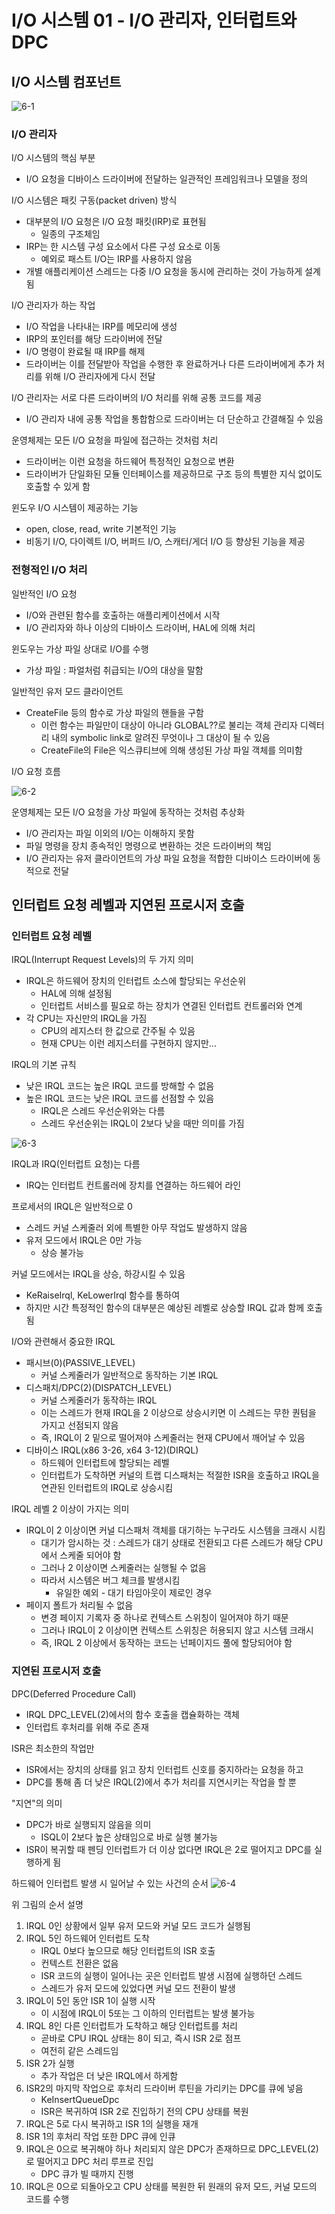 # I/O 시스템 01 - I/O 관리자, 인터럽트와 DPC
## I/O 시스템 컴포넌트
![6-1](https://github.com/user-attachments/assets/7257cf42-eafd-43c2-b25f-cde726a56bf9)

### I/O 관리자
I/O 시스템의 핵심 부분
* I/O 요청을 디바이스 드라이버에 전달하는 일관적인 프레임워크나 모델을 정의

I/O 시스템은 패킷 구동(packet driven) 방식
* 대부분의 I/O 요청은 I/O 요청 패킷(IRP)로 표현됨
  * 일종의 구조체임
* IRP는 한 시스템 구성 요소에서 다른 구성 요소로 이동
  * 예외로 패스트 I/O는 IRP를 사용하지 않음
* 개별 애플리케이션 스레드는 다중 I/O 요청을 동시에 관리하는 것이 가능하게 설계됨

I/O 관리자가 하는 작업
* I/O 작업을 나타내는 IRP를 메모리에 생성
* IRP의 포인터를 해당 드라이버에 전달
* I/O 명령이 완료될 때 IRP를 해제
* 드라이버는 이를 전달받아 작업을 수행한 후 완료하거나 다른 드라이버에게 추가 처리를 위해 I/O 관리자에게 다시 전달

I/O 관리자는 서로 다른 드라이버의 I/O 처리를 위해 공통 코드를 제공
* I/O 관리자 내에 공통 작업을 통합함으로 드라이버는 더 단순하고 간결해질 수 있음

운영체제는 모든 I/O 요청을 파일에 접근하는 것처럼 처리
* 드라이버는 이런 요청을 하드웨어 특정적인 요청으로 변환
* 드라이버가 단일화된 모듈 인터페이스를 제공하므로 구조 등의 특별한 지식 없이도 호출할 수 있게 함

윈도우 I/O 시스템이 제공하는 기능
* open, close, read, write 기본적인 기능
* 비동기 I/O, 다이렉트 I/O, 버퍼드 I/O, 스캐터/게더 I/O 등 향상된 기능을 제공

### 전형적인 I/O 처리
일반적인 I/O 요청
* I/O와 관련된 함수를 호출하는 애플리케이션에서 시작
* I/O 관리자와 하나 이상의 디바이스 드라이버, HAL에 의해 처리

윈도우는 가상 파일 상대로 I/O를 수행
* 가상 파일 : 파얼처럼 취급되는 I/O의 대상을 말함

일반적인 유저 모드 클라이언트
* CreateFile 등의 함수로 가상 파일의 핸들을 구함
  * 이런 함수는 파일만이 대상이 아니라 GLOBAL??로 불리는 객체 관리자 디렉터리 내의 symbolic link로 알려진 무엇이나 그 대상이 될 수 있음
  * CreateFile의 File은 익스큐티브에 의해 생성된 가상 파일 객체를 의미함

I/O 요청 흐름

![6-2](https://github.com/user-attachments/assets/fcdaa169-5ca0-4791-992a-199c7383da93)

운영체제는 모든 I/O 요청을 가상 파일에 동작하는 것처럼 추상화
* I/O 관리자는 파일 이외의 I/O는 이해하지 못함
* 파일 명령을 장치 종속적인 명령으로 변환하는 것은 드라이버의 책임
* I/O 관리자는 유저 클라이언트의 가상 파일 요청을 적합한 디바이스 드라이버에 동적으로 전달

## 인터럽트 요청 레벨과 지연된 프로시저 호출
### 인터럽트 요청 레벨
IRQL(Interrupt Request Levels)의 두 가지 의미
* IRQL은 하드웨어 장치의 인터럽트 소스에 할당되는 우선순위
  * HAL에 의해 설정됨
  * 인터럽트 서비스를 필요로 하는 장치가 연결된 인터럽트 컨트롤러와 연계
* 각 CPU는 자신만의 IRQL을 가짐
  * CPU의 레지스터 한 값으로 간주될 수 있음
  * 현재 CPU는 이런 레지스터를 구현하지 않지만...

IRQL의 기본 규칙
* 낮은 IRQL 코드는 높은 IRQL 코드를 방해할 수 없음
* 높은 IRQL 코드는 낮은 IRQL 코드를 선점할 수 있음
  * IRQL은 스레드 우선순위와는 다름
  * 스레드 우선순위는 IRQL이 2보다 낮을 때만 의미를 가짐

![6-3](https://github.com/user-attachments/assets/015e6ecc-4693-44dc-bc49-24574e3cc033)

IRQL과 IRQ(인터럽트 요청)는 다름
* IRQ는 인터럽트 컨트롤러에 장치를 연결하는 하드웨어 라인

프로세서의 IRQL은 일반적으로 0
* 스레드 커널 스케줄러 외에 특별한 아무 작업도 발생하지 않음
* 유저 모드에서 IRQL은 0만 가능
  * 상승 불가능

커널 모드에서는 IRQL을 상승, 하강시킬 수 있음
* KeRaiseIrql, KeLowerIrql 함수를 통하여
* 하지만 시간 특정적인 함수의 대부분은 예상된 레벨로 상승할 IRQL 값과 함께 호출됨

I/O와 관련해서 중요한 IRQL
* 패시브(0)(PASSIVE_LEVEL)
  * 커널 스케줄러가 일반적으로 동작하는 기본 IRQL
* 디스패치/DPC(2)(DISPATCH_LEVEL)
  * 커널 스케줄러가 동작하는 IRQL
  * 이는 스레드가 현재 IRQL을 2 이상으로 상승시키면 이 스레드는 무한 퀀텀을 가지고 선점되지 않음
  * 즉, IRQL이 2 밑으로 떨어져야 스케줄러는 현재 CPU에서 깨어날 수 있음
* 디바이스 IRQL(x86 3-26, x64 3-12)(DIRQL)
  * 하드웨어 인터럽트에 할당되는 레벨
  * 인터럽트가 도착하면 커널의 트랩 디스패처는 적절한 ISR을 호출하고 IRQL을 연관된 인터럽트의 IRQL로 상승시킴

IRQL 레벨 2 이상이 가지는 의미
* IRQL이 2 이상이면 커널 디스패처 객체를 대기하는 누구라도 시스템을 크래시 시킴
  * 대기가 암시하는 것 : 스레드가 대기 상태로 전환되고 다른 스레드가 해당 CPU에서 스케줄 되어야 함
  * 그러나 2 이상이면 스케줄러는 실행될 수 없음
  * 따라서 시스템은 버그 체크를 발생시킴
    * 유일한 예외 - 대기 타임아웃이 제로인 경우
* 페이지 폴트가 처리될 수 없음
  * 변경 페이지 기록자 중 하나로 컨텍스트 스위칭이 일어져야 하기 때문
  * 그러나 IRQL이 2 이상이면 컨텍스트 스위칭은 허용되지 않고 시스템 크래시
  * 즉, IRQL 2 이상에서 동작하는 코드는 넌페이지드 풀에 할당되어야 함

### 지연된 프로시저 호출
DPC(Deferred Procedure Call)
* IRQL DPC_LEVEL(2)에서의 함수 호출을 캡슐화하는 객체
* 인터럽트 후처리를 위해 주로 존재

ISR은 최소한의 작업만
* ISR에서는 장치의 상태를 읽고 장치 인터럽트 신호를 중지하라는 요청을 하고
* DPC를 통해 좀 더 낮은 IRQL(2)에서 추가 처리를 지연시키는 작업을 할 뿐

"지연"의 의미
* DPC가 바로 실행되지 않음을 의미
  * ISQL이 2보다 높은 상태임으로 바로 실행 불가능
* ISR이 복귀할 때 펜딩 인터럽트가 더 이상 없다면 IRQL은 2로 떨어지고 DPC를 실행하게 됨

하드웨어 인터럽트 발생 시 일어날 수 있는 사건의 순서
![6-4](https://github.com/user-attachments/assets/cb291924-3b55-4206-ac96-7ad09a48d35b)

위 그림의 순서 설명
1. IRQL 0인 상황에서 일부 유저 모드와 커널 모드 코드가 실행됨
2. IRQL 5인 하드웨어 인터럽트 도착
    * IRQL 0보다 높으므로 해당 인터럽트의 ISR 호출
    * 컨텍스트 전환은 없음
    * ISR 코드의 실행이 일어나는 곳은 인터럽트 발생 시점에 실행하던 스레드
    * 스레드가 유저 모드에 있었다면 커널 모드 전환이 발생
3. IRQL이 5인 동안 ISR 1이 실행 시작
    * 이 시점에 IRQL이 5또는 그 이하의 인터럽트는 발생 불가능
4. IRQL 8인 다른 인터럽트가 도착하고 해당 인터럽트를 처리
    * 곧바로 CPU IRQL 상태는 8이 되고, 즉시 ISR 2로 점프
    * 여전히 같은 스레드임
5. ISR 2가 실행
    * 추가 작업은 더 낮은 IRQL에서 하게함
6. ISR2의 마지막 작업으로 후처리 드라이버 루틴을 가리키는 DPC를 큐에 넣음
    * KeInsertQueueDpc
    * ISR은 복귀하여 ISR 2로 진입하기 전의 CPU 상태를 복원
7. IRQL은 5로 다시 복귀하고 ISR 1의 실행을 재개
8. ISR 1의 후처리 작업 또한 DPC 큐에 인큐
9. IRQL은 0으로 복귀해야 하나 처리되지 않은 DPC가 존재하므로 DPC_LEVEL(2)로 떨어지고 DPC 처리 루프로 진입
    * DPC 큐가 빌 때까지 진행
10. IRQL은 0으로 되돌아오고 CPU 상태를 복원한 뒤 원래의 유저 모드, 커널 모드의 코드를 수행